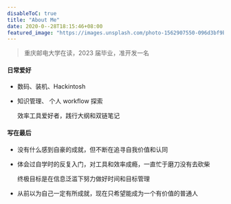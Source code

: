 ```yaml
---
disableToC: true
title: "About Me"
date: 2020-0--28T18:15:46+08:00
featured_image: "https://images.unsplash.com/photo-1562907550-096d3bf9b25c?ixlib=rb-1.2.1&ixid=MnwxMjA3fDB8MHxwaG90by1wYWdlfHx8fGVufDB8fHx8&auto=format&fit=crop&w=1035&q=80"
---
```

> 重庆邮电大学在读，2023 届毕业，准开发一名

#### 日常爱好

- 数码、装机、Hackintosh

- 知识管理、 个人 workflow 探索

  效率工具爱好者，践行大纲和双链笔记

#### 写在最后

- 没有什么感到自豪的成就，但不断在追寻自我价值和认同

- 体会过自学时的反复入门，对工具和效率成瘾，一直忙于磨刀没有去砍柴

  终极目标是在信息泛滥下努力做好时间和目标管理

- 从前以为自己一定有所成就，现在只希望能成为一个有价值的普通人
